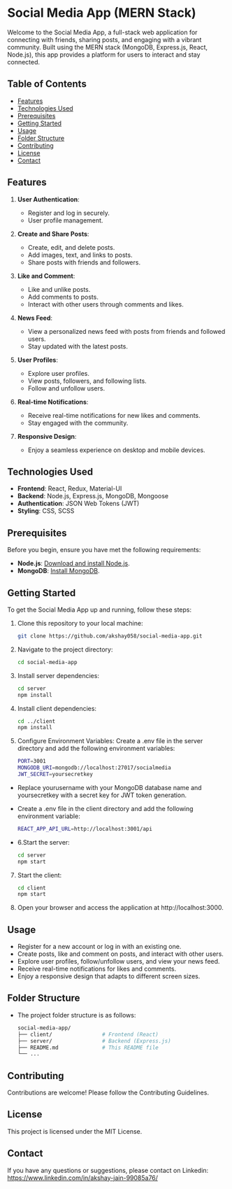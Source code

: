 # Social Media App (MERN Stack)

Welcome to the Social Media App, a full-stack web application for connecting with friends, sharing posts, and engaging with a vibrant community. Built using the MERN stack (MongoDB, Express.js, React, Node.js), this app provides a platform for users to interact and stay connected.

## Table of Contents

- [Features](#features)
- [Technologies Used](#technologies-used)
- [Prerequisites](#prerequisites)
- [Getting Started](#getting-started)
- [Usage](#usage)
- [Folder Structure](#folder-structure)
- [Contributing](#contributing)
- [License](#license)
- [Contact](#contact)

## Features

1. **User Authentication**:

   - Register and log in securely.
   - User profile management.

2. **Create and Share Posts**:

   - Create, edit, and delete posts.
   - Add images, text, and links to posts.
   - Share posts with friends and followers.

3. **Like and Comment**:

   - Like and unlike posts.
   - Add comments to posts.
   - Interact with other users through comments and likes.

4. **News Feed**:

   - View a personalized news feed with posts from friends and followed users.
   - Stay updated with the latest posts.

5. **User Profiles**:

   - Explore user profiles.
   - View posts, followers, and following lists.
   - Follow and unfollow users.

6. **Real-time Notifications**:

   - Receive real-time notifications for new likes and comments.
   - Stay engaged with the community.

7. **Responsive Design**:
   - Enjoy a seamless experience on desktop and mobile devices.

## Technologies Used

- **Frontend**: React, Redux, Material-UI
- **Backend**: Node.js, Express.js, MongoDB, Mongoose
- **Authentication**: JSON Web Tokens (JWT)
- **Styling**: CSS, SCSS

## Prerequisites

Before you begin, ensure you have met the following requirements:

- **Node.js**: [Download and install Node.js](https://nodejs.org/).
- **MongoDB**: [Install MongoDB](https://docs.mongodb.com/manual/installation/).

## Getting Started

To get the Social Media App up and running, follow these steps:

1. Clone this repository to your local machine:

   ```bash
   git clone https://github.com/akshay058/social-media-app.git

   ```

2. Navigate to the project directory:

   ```bash
   cd social-media-app

   ```

3. Install server dependencies:

   ```bash
   cd server
   npm install

   ```

4. Install client dependencies:

   ```bash
   cd ../client
   npm install

   ```

5. Configure Environment Variables: Create a .env file in the server directory and add the following environment variables:

   ```bash
   PORT=3001
   MONGODB_URI=mongodb://localhost:27017/socialmedia
   JWT_SECRET=yoursecretkey

   ```

- Replace yourusername with your MongoDB database name and yoursecretkey with a secret key for JWT token generation.

- Create a .env file in the client directory and add the following environment variable:

  ```bash
  REACT_APP_API_URL=http://localhost:3001/api

  ```

- 6.Start the server:

  ```bash
  cd server
  npm start

  ```

7. Start the client:

   ```bash
   cd client
   npm start

   ```

8. Open your browser and access the application at http://localhost:3000.

## Usage

- Register for a new account or log in with an existing one.
- Create posts, like and comment on posts, and interact with other users.
- Explore user profiles, follow/unfollow users, and view your news feed.
- Receive real-time notifications for likes and comments.
- Enjoy a responsive design that adapts to different screen sizes.

## Folder Structure

- The project folder structure is as follows:

  ```bash
  social-media-app/
  ├── client/                # Frontend (React)
  ├── server/                # Backend (Express.js)
  ├── README.md              # This README file
  └── ...

  ```

## Contributing

Contributions are welcome! Please follow the Contributing Guidelines.

## License

This project is licensed under the MIT License.

## Contact

If you have any questions or suggestions, please contact on Linkedin: https://www.linkedin.com/in/akshay-jain-99085a76/
